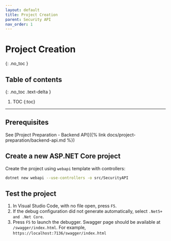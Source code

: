 ```yaml
---
layout: default
title: Project Creation
parent: Security API
nav_order: 1
---
```


# Project Creation
{: .no_toc }

## Table of contents
{: .no_toc .text-delta }

1. TOC
{:toc}

---

## Prerequisites
See [Project Preparation - Backend API]({% link docs/project-preparation/backend-api.md %})

## Create a new ASP.NET Core project
Create the project using `webapi` template with controllers:
```bash
dotnet new webapi --use-controllers -o src/SecurityAPI
```

## Test the project
1. In Visual Studio Code, with no file open, press `F5`.
1. If the debug configuration did not generate automatically, select `.Net5+ and .Net Core`.
1. Press `F5` to launch the debugger. Swagger page should be available at `/swagger/index.html`. For example, `https://localhost:7136/swagger/index.html`
